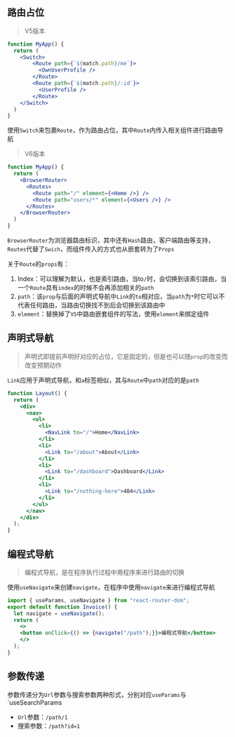 

## 路由占位

> V5版本

```jsx
function MyApp() {
  return (
  	<Switch>
        <Route path={`${match.path}/me`}>
          <OwnUserProfile />
        </Route>
        <Route path={`${match.path}/:id`}>
          <UserProfile />
        </Route>
    </Switch>
  )
}
```

使用`Switch`来包裹`Route`，作为路由占位，其中`Route`内传入相关组件进行路由导航

> V6版本

```jsx
function MyApp() {
  return (
  	<BrowserRouter>
      <Routes>
        <Route path="/" element={<Home />} />
        <Route path="users/*" element={<Users />} />
      </Routes>
    </BrowserRouter>
  )
}
```

`BrowserRouter`为浏览器路由标识，其中还有`Hash`路由，客户端路由等支持，`Routes`代替了`Swich`，而组件传入的方式也从嵌套转为了`Props`

关于`Route`的`props`有：

1. Index：可以理解为默认，也是索引路由，当to`/`时，会切换到该索引路由，当一个`Route`具有`index`的时候不会再添加相关的`path`
2. `path`：该`prop`与后面的声明式导航中`Link`的`to`相对应，当`path`为`*`时它可以不代表任何路由，当路由切换找不到后会切换到该路由中
3. `element`：替换掉了`V5`中路由嵌套组件的写法，使用`element`来绑定组件 

## 声明式导航

> 声明式即提前声明好对应的占位，它是固定的，但是也可以随`prop`的改变而改变预期动作

`Link`应用于声明式导航，和`a`标签相似，其与`Route`中`path`对应的是`path`

```jsx
function Layout() {
  return (
    <div>
      <nav>
        <ul>
          <li>
            <NavLink to="/">Home</NavLink>
          </li>
          <li>
            <Link to="/about">About</Link>
          </li>
          <li>
            <Link to="/dashboard">Dashboard</Link>
          </li>
          <li>
            <Link to="/nothing-here">404</Link>
          </li>
        </ul>
      </nav>
    </div>
  );
}
```

## 编程式导航

> 编程式导航，是在程序执行过程中用程序来进行路由的切换

使用`useNavigate`来创建`navigate`，在程序中使用`navigate`来进行编程式导航

```jsx
import { useParams, useNavigate } from "react-router-dom";
export default function Invoice() {
  let navigate = useNavigate();
  return (
    <>
    <button onClick={() => {navigate("/path");}}>编程式导航</button>
    </>
  );
}
```

## 参数传递

参数传递分为`Url`参数与搜索参数两种形式，分别对应`useParams`与`useSearchParams

- `Url`参数：`/path/1`
- 搜索参数：`/path?id=1`

